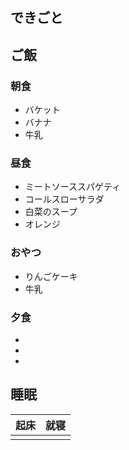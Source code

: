 ## できごと

## ご飯

### 朝食
- バケット
- バナナ
- 牛乳

### 昼食
- ミートソーススパゲティ
- コールスローサラダ
- 白菜のスープ
- オレンジ

### おやつ
- りんごケーキ
- 牛乳

### 夕食
- 
- 
- 

## 睡眠
|起床|就寝|
|-|-|
|||
